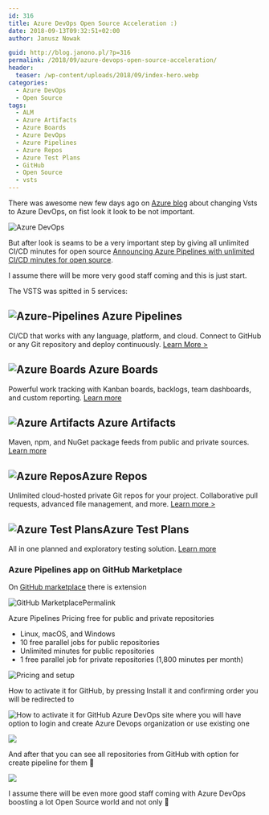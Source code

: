```yaml
---
id: 316
title: Azure DevOps Open Source Acceleration :)
date: 2018-09-13T09:32:51+02:00
author: Janusz Nowak

guid: http://blog.janono.pl/?p=316
permalink: /2018/09/azure-devops-open-source-acceleration/
header:
  teaser: /wp-content/uploads/2018/09/index-hero.webp
categories:
  - Azure DevOps
  - Open Source
tags:
  - ALM
  - Azure Artifacts
  - Azure Boards
  - Azure DevOps
  - Azure Pipelines
  - Azure Repos
  - Azure Test Plans
  - GitHub
  - Open Source
  - vsts
---
```


There was awesome new few days ago on [Azure blog](https://azure.microsoft.com/en-us/blog/introducing-azure-devops/) about changing Vsts to Azure DevOps, on fist look it look to be not important.

![Azure DevOps](/wp-content/uploads/2018/09/index-hero.webp)

But after look is seams to be a very important step by giving all unlimited CI/CD minutes for open source [Announcing Azure Pipelines with unlimited CI/CD minutes for open source](https://azure.microsoft.com/en-us/blog/announcing-azure-pipelines-with-unlimited-ci-cd-minutes-for-open-source/).

I assume there will be more very good staff coming and this is just start.

The VSTS was spitted in 5 services:

## ![Azure-Pipelines](/wp-content/uploads/2018/09/Azure-Pipelines.webp) Azure Pipelines

CI/CD that works with any language, platform, and cloud. Connect to GitHub or any Git repository and deploy continuously. [Learn More >](https://azure.microsoft.com/services/devops/pipelines/)

## ![Azure Boards](/wp-content/uploads/2018/09/Azure-Boards.webp) Azure Boards

Powerful work tracking with Kanban boards, backlogs, team dashboards, and custom reporting. [Learn more](https://azure.microsoft.com/services/devops/boards/)

## ![Azure Artifacts](/wp-content/uploads/2018/09/Azure-Artifacts.webp) Azure Artifacts

Maven, npm, and NuGet package feeds from public and private sources. [Learn more](https://azure.microsoft.com/services/devops/artifacts/)

## ![Azure Repos](/wp-content/uploads/2018/09/Azure-Repos.webp)Azure Repos

Unlimited cloud-hosted private Git repos for your project. Collaborative pull requests, advanced file management, and more. [Learn more >](https://azure.microsoft.com/services/devops/repos/)

## ![Azure Test Plans](/wp-content/uploads/2018/09/Azure-Test-Plans.webp)Azure Test Plans

All in one planned and exploratory testing solution. [Learn more](https://azure.microsoft.com/services/devops/test-plans/)

### **Azure Pipelines app on GitHub Marketplace**

On [GitHub marketplace](https://github.com/marketplace/azure-pipelines) there is extension

![GitHub MarketplacePermalink](/wp-content/uploads/2018/09/2018-09-13-08_05_51-Window.webp)

Azure Pipelines Pricing free for public and private repositories

- Linux, macOS, and Windows
- 10 free parallel jobs for public repositories
- Unlimited minutes for public repositories
- 1 free parallel job for private repositories (1,800 minutes per month)

![Pricing and setup](/wp-content/uploads/2018/09/2018-09-13-08_06_04-Window.webp)

How to activate it for GitHub, by pressing Install it and confirming order you will be redirected to

![How to activate it for GitHub](/wp-content/uploads/2018/09/2018-09-13-08_06_19-Window.webp)
Azure DevOps site where you will have option to login and create Azure Devops organization or use existing one

![](/wp-content/uploads/2018/09/2018-09-13-08_06_55-Window.webp)

And after that you can see all repositories from GitHub with option for create pipeline for them 🙂

![](/wp-content/uploads/2018/09/2018-09-13-08_10_06-Window.webp)

I assume there will be even more good staff coming with Azure DevOps boosting a lot Open Source world and not only 🙂
